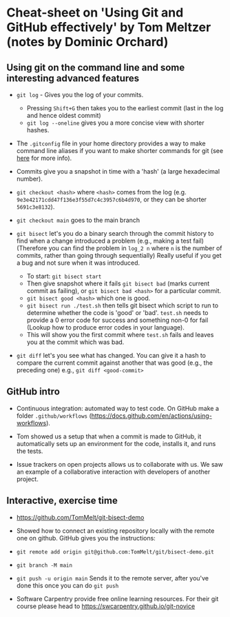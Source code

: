 # Cheat-sheet on 'Using Git and GitHub effectively' by Tom Meltzer (notes by Dominic Orchard)

## Using git on the command line and some interesting advanced features

- `git log` - Gives you the log of your commits.
    - Pressing `Shift+G` then takes you to the earliest commit (last in the log and hence oldest commit)
    - `git log --oneline` gives you a more concise view with shorter hashes.

- The `.gitconfig` file in your home directory provides a way to make
command line aliases if you want to make shorter commands for git (see
[here](https://www.atlassian.com/git/tutorials/git-alias) for more info).

- Commits give you a snapshot in time with a 'hash' (a large hexadecimal
number).

- `git checkout <hash>` where `<hash>` comes from the log (e.g.
`9e3e42171cdd47f136e3f55d7c4c3957c6b4d970`, or they can be shorter `5691c3e8132`).

- `git checkout main` goes to the main branch

- `git bisect` let's you do a binary search through the commit
history to find when a change introduced a problem (e.g., making
a test fail) (Therefore you can find the problem in `log_2 n` where `n` is the number of commits, rather than going through sequentially) Really useful if you get a bug and not sure when it was introduced.

  - To start: `git bisect start`
  - Then give snapshot where it fails `git bisect bad` (marks current commit as failing), or `git bisect bad <hash>` for a particular commit.
  - `git bisect good <hash>` which one is good.
  - `git bisect run ./test.sh` then tells git bisect which script to run to determine whether the code is 'good' or 'bad'. `test.sh` needs to provide a 0 error code for success and something non-0 for fail (Lookup how to produce error codes in your language).
  - This will show you the first commit where `test.sh` fails and leaves you at the commit which was bad.

- `git diff` let's you see what has changed. You can give it a hash
to compare the current commit against another that was good (e.g.,
the preceding one) e.g., `git diff <good-commit>`

## GitHub intro

- Continuous integration: automated way to test code. On GitHub make a folder
`.github/workflows` (https://docs.github.com/en/actions/using-workflows).

- Tom showed us a setup that when a commit is made to GitHub, it
automatically sets up an environment for the code, installs it, and
runs the tests.

- Issue trackers on open projects allows us to collaborate with us. We saw
an example of a collaborative interaction with developers of another project.

## Interactive, exercise time

- https://github.com/TomMelt/git-bisect-demo

- Showed how to connect an existing repository locally with the remote one on github.
GitHub gives you the instructions:

- `git remote add origin git@github.com:TomMelt/git/bisect-demo.git`
- `git branch -M main`
- `git push -u origin main` Sends it to the remote server, after you've done this once you can do `git push`

- Software Carpentry provide free online learning resources. For their git course please head to https://swcarpentry.github.io/git-novice
